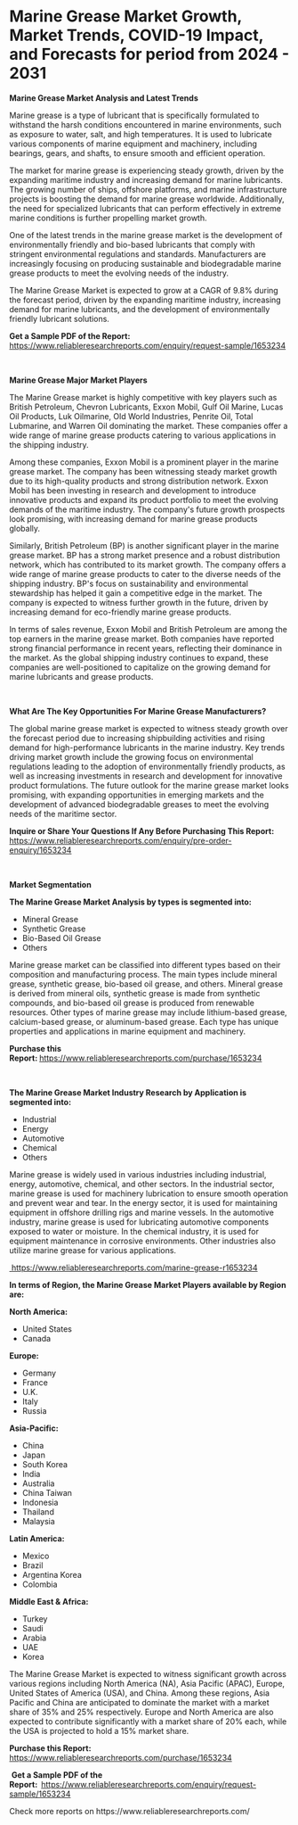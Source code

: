 <p><h1>Marine Grease Market Growth, Market Trends, COVID-19 Impact, and Forecasts for period from 2024 - 2031</h1></p><p><strong>Marine Grease Market Analysis and Latest Trends</strong></p>
<p><p>Marine grease is a type of lubricant that is specifically formulated to withstand the harsh conditions encountered in marine environments, such as exposure to water, salt, and high temperatures. It is used to lubricate various components of marine equipment and machinery, including bearings, gears, and shafts, to ensure smooth and efficient operation.</p><p>The market for marine grease is experiencing steady growth, driven by the expanding maritime industry and increasing demand for marine lubricants. The growing number of ships, offshore platforms, and marine infrastructure projects is boosting the demand for marine grease worldwide. Additionally, the need for specialized lubricants that can perform effectively in extreme marine conditions is further propelling market growth.</p><p>One of the latest trends in the marine grease market is the development of environmentally friendly and bio-based lubricants that comply with stringent environmental regulations and standards. Manufacturers are increasingly focusing on producing sustainable and biodegradable marine grease products to meet the evolving needs of the industry.</p><p>The Marine Grease Market is expected to grow at a CAGR of 9.8% during the forecast period, driven by the expanding maritime industry, increasing demand for marine lubricants, and the development of environmentally friendly lubricant solutions.</p></p>
<p><strong>Get a Sample PDF of the Report:&nbsp;</strong> <a href="https://www.reliableresearchreports.com/enquiry/request-sample/1653234">https://www.reliableresearchreports.com/enquiry/request-sample/1653234</a></p>
<p>&nbsp;</p>
<p><strong>Marine Grease Major Market Players</strong></p>
<p><p>The Marine Grease market is highly competitive with key players such as British Petroleum, Chevron Lubricants, Exxon Mobil, Gulf Oil Marine, Lucas Oil Products, Luk Oilmarine, Old World Industries, Penrite Oil, Total Lubmarine, and Warren Oil dominating the market. These companies offer a wide range of marine grease products catering to various applications in the shipping industry.</p><p>Among these companies, Exxon Mobil is a prominent player in the marine grease market. The company has been witnessing steady market growth due to its high-quality products and strong distribution network. Exxon Mobil has been investing in research and development to introduce innovative products and expand its product portfolio to meet the evolving demands of the maritime industry. The company's future growth prospects look promising, with increasing demand for marine grease products globally.</p><p>Similarly, British Petroleum (BP) is another significant player in the marine grease market. BP has a strong market presence and a robust distribution network, which has contributed to its market growth. The company offers a wide range of marine grease products to cater to the diverse needs of the shipping industry. BP's focus on sustainability and environmental stewardship has helped it gain a competitive edge in the market. The company is expected to witness further growth in the future, driven by increasing demand for eco-friendly marine grease products.</p><p>In terms of sales revenue, Exxon Mobil and British Petroleum are among the top earners in the marine grease market. Both companies have reported strong financial performance in recent years, reflecting their dominance in the market. As the global shipping industry continues to expand, these companies are well-positioned to capitalize on the growing demand for marine lubricants and grease products.</p></p>
<p>&nbsp;</p>
<p><strong>What Are The Key Opportunities For Marine Grease Manufacturers?</strong></p>
<p><p>The global marine grease market is expected to witness steady growth over the forecast period due to increasing shipbuilding activities and rising demand for high-performance lubricants in the marine industry. Key trends driving market growth include the growing focus on environmental regulations leading to the adoption of environmentally friendly products, as well as increasing investments in research and development for innovative product formulations. The future outlook for the marine grease market looks promising, with expanding opportunities in emerging markets and the development of advanced biodegradable greases to meet the evolving needs of the maritime sector.</p></p>
<p><strong>Inquire or Share Your Questions If Any Before Purchasing This Report:</strong> <a href="https://www.reliableresearchreports.com/enquiry/pre-order-enquiry/1653234">https://www.reliableresearchreports.com/enquiry/pre-order-enquiry/1653234</a></p>
<p>&nbsp;</p>
<p><strong>Market Segmentation</strong></p>
<p><strong>The Marine Grease Market Analysis by types is segmented into:</strong></p>
<p><ul><li>Mineral Grease</li><li>Synthetic Grease</li><li>Bio-Based Oil Grease</li><li>Others</li></ul></p>
<p><p>Marine grease market can be classified into different types based on their composition and manufacturing process. The main types include mineral grease, synthetic grease, bio-based oil grease, and others. Mineral grease is derived from mineral oils, synthetic grease is made from synthetic compounds, and bio-based oil grease is produced from renewable resources. Other types of marine grease may include lithium-based grease, calcium-based grease, or aluminum-based grease. Each type has unique properties and applications in marine equipment and machinery.</p></p>
<p><strong>Purchase this Report:&nbsp;</strong><a href="https://www.reliableresearchreports.com/purchase/1653234">https://www.reliableresearchreports.com/purchase/1653234</a></p>
<p>&nbsp;</p>
<p><strong>The Marine Grease Market Industry Research by Application is segmented into:</strong></p>
<p><ul><li>Industrial</li><li>Energy</li><li>Automotive</li><li>Chemical</li><li>Others</li></ul></p>
<p><p>Marine grease is widely used in various industries including industrial, energy, automotive, chemical, and other sectors. In the industrial sector, marine grease is used for machinery lubrication to ensure smooth operation and prevent wear and tear. In the energy sector, it is used for maintaining equipment in offshore drilling rigs and marine vessels. In the automotive industry, marine grease is used for lubricating automotive components exposed to water or moisture. In the chemical industry, it is used for equipment maintenance in corrosive environments. Other industries also utilize marine grease for various applications.</p></p>
<p><a href="https://www.reliableresearchreports.com/marine-grease-r1653234">&nbsp;https://www.reliableresearchreports.com/marine-grease-r1653234</a></p>
<p><strong>In terms of Region, the Marine Grease Market Players available by Region are:</strong></p>
<p>
    <p> <strong> North America: </strong>
        <ul>
            <li>United States</li>
            <li>Canada</li>
        </ul>
        </p> 
    <p> <strong> Europe: </strong>
        <ul>
            <li>Germany</li>
            <li>France</li>
            <li>U.K.</li>
            <li>Italy</li>
            <li>Russia</li>
        </ul>
        </p> 
    <p> <strong> Asia-Pacific: </strong>
        <ul>
            <li>China</li>
            <li>Japan</li>
            <li>South Korea</li>
            <li>India</li>
            <li>Australia</li>
            <li>China Taiwan</li>
            <li>Indonesia</li>
            <li>Thailand</li>
            <li>Malaysia</li>
        </ul>
        </p> 
    <p> <strong> Latin America: </strong>
        <ul>
            <li>Mexico</li>
            <li>Brazil</li>
            <li>Argentina Korea</li>
            <li>Colombia</li>
        </ul>
        </p> 
    <p> <strong> Middle East & Africa: </strong>
        <ul>
            <li>Turkey</li>
            <li>Saudi</li>
            <li>Arabia</li>
            <li>UAE</li>
            <li>Korea</li>
        </ul>
    </p>
    </p>
<p><p>The Marine Grease Market is expected to witness significant growth across various regions including North America (NA), Asia Pacific (APAC), Europe, United States of America (USA), and China. Among these regions, Asia Pacific and China are anticipated to dominate the market with a market share of 35% and 25% respectively. Europe and North America are also expected to contribute significantly with a market share of 20% each, while the USA is projected to hold a 15% market share.</p></p>
<p><strong>Purchase this Report: </strong><a href="https://www.reliableresearchreports.com/purchase/1653234">https://www.reliableresearchreports.com/purchase/1653234</a></p>
<p>&nbsp;<strong>Get a Sample PDF of the Report:&nbsp;&nbsp;</strong><a href="https://www.reliableresearchreports.com/enquiry/request-sample/1653234">https://www.reliableresearchreports.com/enquiry/request-sample/1653234</a></p>
<p><strong></strong></p>
<p>Check more reports on https://www.reliableresearchreports.com/</p>